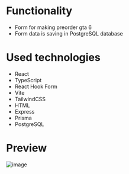# Functionality
- Form for making preorder gta 6
- Form data is saving in PostgreSQL database

# Used technologies
-  React
-  TypeScript
-  React Hook Form
-  Vite
-  TailwindCSS
-  HTML
-  Express
-  Prisma
-  PostgreSQL

# Preview
![image](https://github.com/user-attachments/assets/6f53fedd-e3ed-4391-96eb-2109709bbf7f)
